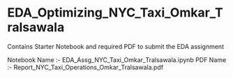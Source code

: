 # EDA_Optimizing_NYC_Taxi_Omkar_Tralsawala

Contains Starter Notebook and required PDF to submit the EDA assignment

Notebook Name :- EDA_Assg_NYC_Taxi_Omkar_Tralsawala.ipynb
PDF Name :- Report_NYC_Taxi_Operations_Omkar_Tralsawala.pdf
